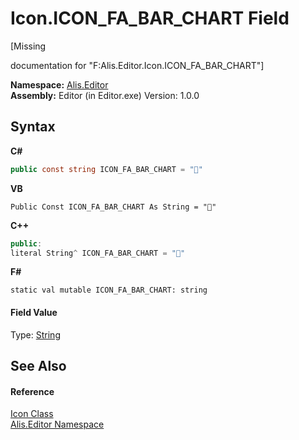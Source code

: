 # Icon.ICON_FA_BAR_CHART Field
 

\[Missing <summary> documentation for "F:Alis.Editor.Icon.ICON_FA_BAR_CHART"\]

**Namespace:**&nbsp;<a href="b150ade4-39de-a232-5f06-d3cdc1b2c538">Alis.Editor</a><br />**Assembly:**&nbsp;Editor (in Editor.exe) Version: 1.0.0

## Syntax

**C#**<br />
``` C#
public const string ICON_FA_BAR_CHART = ""
```

**VB**<br />
``` VB
Public Const ICON_FA_BAR_CHART As String = ""
```

**C++**<br />
``` C++
public:
literal String^ ICON_FA_BAR_CHART = ""
```

**F#**<br />
``` F#
static val mutable ICON_FA_BAR_CHART: string
```


#### Field Value
Type: <a href="https://docs.microsoft.com/dotnet/api/system.string" target="_blank">String</a>

## See Also


#### Reference
<a href="cc0f883c-67f8-f772-c6d7-a60b129f22a7">Icon Class</a><br /><a href="b150ade4-39de-a232-5f06-d3cdc1b2c538">Alis.Editor Namespace</a><br />